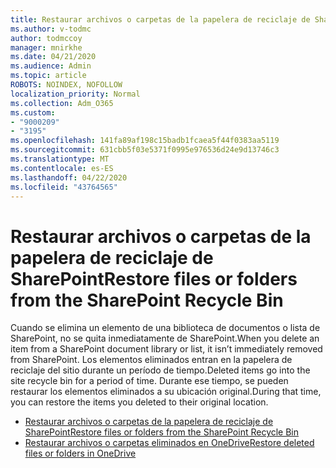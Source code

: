 ```yaml
---
title: Restaurar archivos o carpetas de la papelera de reciclaje de SharePoint
ms.author: v-todmc
author: todmccoy
manager: mnirkhe
ms.date: 04/21/2020
ms.audience: Admin
ms.topic: article
ROBOTS: NOINDEX, NOFOLLOW
localization_priority: Normal
ms.collection: Adm_O365
ms.custom:
- "9000209"
- "3195"
ms.openlocfilehash: 141fa89af198c15badb1fcaea5f44f0383aa5119
ms.sourcegitcommit: 631cbb5f03e5371f0995e976536d24e9d13746c3
ms.translationtype: MT
ms.contentlocale: es-ES
ms.lasthandoff: 04/22/2020
ms.locfileid: "43764565"
---
```

# <a name="restore-files-or-folders-from-the-sharepoint-recycle-bin"></a><span data-ttu-id="0b19a-102">Restaurar archivos o carpetas de la papelera de reciclaje de SharePoint</span><span class="sxs-lookup"><span data-stu-id="0b19a-102">Restore files or folders from the SharePoint Recycle Bin</span></span> 

<span data-ttu-id="0b19a-103">Cuando se elimina un elemento de una biblioteca de documentos o lista de SharePoint, no se quita inmediatamente de SharePoint.</span><span class="sxs-lookup"><span data-stu-id="0b19a-103">When you delete an item from a SharePoint document library or list, it isn’t immediately removed from SharePoint.</span></span> <span data-ttu-id="0b19a-104">Los elementos eliminados entran en la papelera de reciclaje del sitio durante un período de tiempo.</span><span class="sxs-lookup"><span data-stu-id="0b19a-104">Deleted items go into the site recycle bin for a period of time.</span></span> <span data-ttu-id="0b19a-105">Durante ese tiempo, se pueden restaurar los elementos eliminados a su ubicación original.</span><span class="sxs-lookup"><span data-stu-id="0b19a-105">During that time, you can restore the items you deleted to their original location.</span></span>

- [<span data-ttu-id="0b19a-106">Restaurar archivos o carpetas de la papelera de reciclaje de SharePoint</span><span class="sxs-lookup"><span data-stu-id="0b19a-106">Restore files or folders from the SharePoint Recycle Bin</span></span>](https://support.office.com/article/Restore-items-in-the-Recycle-Bin-of-a-SharePoint-site-6df466b6-55f2-4898-8d6e-c0dff851a0be)
- [<span data-ttu-id="0b19a-107">Restaurar archivos o carpetas eliminados en OneDrive</span><span class="sxs-lookup"><span data-stu-id="0b19a-107">Restore deleted files or folders in OneDrive</span></span>](https://support.office.com/article/restore-deleted-files-or-folders-in-onedrive-949ada80-0026-4db3-a953-c99083e6a84f)
